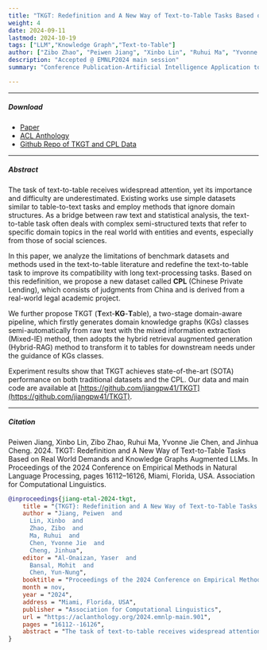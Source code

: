 ```yaml
---
title: "TKGT: Redefinition and A New Way of Text-to-Table Tasks Based on Real World Demands and Knowledge Graphs Augmented LLMs" 
weight: 4
date: 2024-09-11
lastmod: 2024-10-19
tags: ["LLM","Knowledge Graph","Text-to-Table"]
author: ["Zibo Zhao", "Peiwen Jiang", "Xinbo Lin", "Ruhui Ma", "Yvonne Jie Chen", "Jinghua Cheng"]
description: "Accepted @ EMNLP2024 main session" 
summary: "Conference Publication-Artificial Intelligence Application to Textual Data Process for Chinese Legislation Document" 

---
```


---

##### Download

+ [Paper](TKGT_EMNLP2024.pdf)
+ [ACL Anthology](https://aclanthology.org/2024.emnlp-main.901/)
+ [Github Repo of TKGT and CPL Data](https://github.com/jiangpw41/TKGT)
---

##### Abstract

The task of text-to-table receives widespread attention, yet its importance and difficulty are underestimated. Existing works use simple datasets similar to table-to-text tasks and employ methods that ignore domain structures. As a bridge between raw text and statistical analysis, the text-to-table task often deals with complex semi-structured texts that refer to specific domain topics in the real world with entities and events, especially from those of social sciences.

In this paper, we analyze the limitations of benchmark datasets and methods used in the text-to-table literature and redefine the text-to-table task to improve its compatibility with long text-processing tasks. Based on this redefinition, we propose a new dataset called **CPL** (Chinese Private Lending), which consists of judgments from China and is derived from a real-world legal academic project. 

We further propose TKGT (**T**ext-**KG**-**T**able), a two-stage domain-aware pipeline, which firstly generates domain knowledge graphs (KGs) classes semi-automatically from raw text with the mixed information extraction (Mixed-IE) method, then adopts the hybrid retrieval augmented generation (Hybrid-RAG) method to transform it to tables for downstream needs under the guidance of KGs classes. 

Experiment results show that TKGT achieves state-of-the-art (SOTA) performance on both traditional datasets and the CPL. Our data and main code are available at [https://github.com/jiangpw41/TKGT](https://github.com/jiangpw41/TKGT).

---

##### Citation

Peiwen Jiang, Xinbo Lin, Zibo Zhao, Ruhui Ma, Yvonne Jie Chen, and Jinhua Cheng. 2024. TKGT: Redefinition and A New Way of Text-to-Table Tasks Based on Real World Demands and Knowledge Graphs Augmented LLMs. In Proceedings of the 2024 Conference on Empirical Methods in Natural Language Processing, pages 16112–16126, Miami, Florida, USA. Association for Computational Linguistics.

```BibTeX
@inproceedings{jiang-etal-2024-tkgt,
    title = "{TKGT}: Redefinition and A New Way of Text-to-Table Tasks Based on Real World Demands and Knowledge Graphs Augmented {LLM}s",
    author = "Jiang, Peiwen  and
      Lin, Xinbo  and
      Zhao, Zibo  and
      Ma, Ruhui  and
      Chen, Yvonne Jie  and
      Cheng, Jinhua",
    editor = "Al-Onaizan, Yaser  and
      Bansal, Mohit  and
      Chen, Yun-Nung",
    booktitle = "Proceedings of the 2024 Conference on Empirical Methods in Natural Language Processing",
    month = nov,
    year = "2024",
    address = "Miami, Florida, USA",
    publisher = "Association for Computational Linguistics",
    url = "https://aclanthology.org/2024.emnlp-main.901",
    pages = "16112--16126",
    abstract = "The task of text-to-table receives widespread attention, yet its importance and difficulty are underestimated. Existing works use simple datasets similar to table-to-text tasks and employ methods that ignore domain structures. As a bridge between raw text and statistical analysis, the text-to-table task often deals with complex semi-structured texts that refer to specific domain topics in the real world with entities and events, especially from those of social sciences. In this paper, we analyze the limitations of benchmark datasets and methods used in the text-to-table literature and redefine the text-to-table task to improve its compatibility with long text-processing tasks. Based on this redefinition, we propose a new dataset called CPL (Chinese Private Lending), which consists of judgments from China and is derived from a real-world legal academic project. We further propose TKGT (Text-KG-Table), a two stages domain-aware pipeline, which firstly generates domain knowledge graphs (KGs) classes semi-automatically from raw text with the mixed information extraction (Mixed-IE) method, then adopts the hybrid retrieval augmented generation (Hybird-RAG) method to transform it to tables for downstream needs under the guidance of KGs classes. Experiment results show that TKGT achieves state-of-the-art (SOTA) performance on both traditional datasets and the CPL. Our data and main code are available at https://github.com/jiangpw41/TKGT.",
}
```
